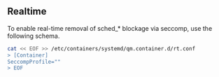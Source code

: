## Realtime

To enable real-time removal of sched_* blockage via seccomp, use the following schema.

```bash
cat << EOF >> /etc/containers/systemd/qm.container.d/rt.conf
> [Container]
SeccompProfile=""
> EOF
```